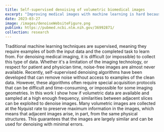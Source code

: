 ```yaml
---
title: Self-supervised denoising of volumetric biomedical images
excerpt: "Improving medical images with machine learning is hard because of the difficulty in collecting datasets that contain gold standard, or ground truth images. Self-supervised methods can learn to denoise images solely from noisy data. In this work, I show how similarities between adjacent images in a volume can be used to remove noise from a variety of volumetric biomedical image data."
date: 2023-03-27
image: /images/denoiseWebsiteFigure.png
publink: https://pubmed.ncbi.nlm.nih.gov/36992871/
collection: research
---
```


Traditional machine learning techniques are supervised, meaning they require examples of both the input data and the completed task to learn from. For denoising medical imaging, it is difficult (or impossible) to collect this type of data. Whether it's a limitation of the imaging technology, or respect for patient and physician time, noise-free images are almost never available. Recently, self-supervised denoising algorithms have been developed that can remove noise without access to examples of the clean data. However, these algorithms often require special acquisition protocols that can be difficult and time-consuming, or impossible for some imaging geometries. In this work I show how if volumetric data are available and sampled at a high enough frequency, similarities between adjacent slices can be exploited to denoise images. Many volumetric images are collected at the Nyquist rate to preserve maximum information in the images, which means that adjacent images arise, in part, from the same physical structures. This guarantees that the images are largely similar and can be used for denoising with minimal errors.
